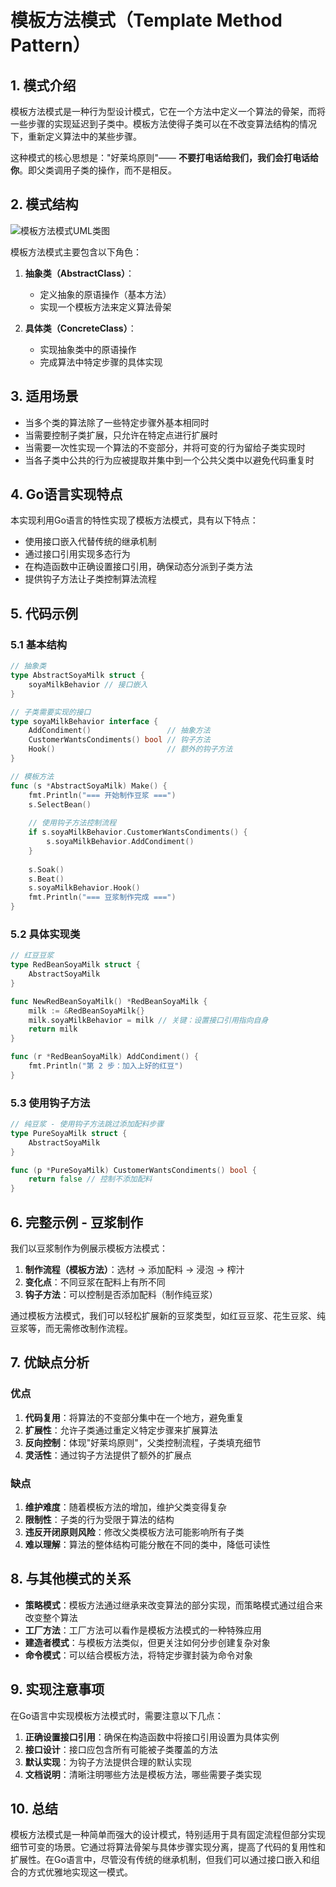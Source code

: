 # 模板方法模式（Template Method Pattern）

## 1. 模式介绍

模板方法模式是一种行为型设计模式，它在一个方法中定义一个算法的骨架，而将一些步骤的实现延迟到子类中。模板方法使得子类可以在不改变算法结构的情况下，重新定义算法中的某些步骤。

这种模式的核心思想是："好莱坞原则"—— **不要打电话给我们，我们会打电话给你**。即父类调用子类的操作，而不是相反。

## 2. 模式结构

![模板方法模式UML类图](https://refactoringguru.cn/images/patterns/diagrams/template-method/structure-indexed.png)

模板方法模式主要包含以下角色：

1. **抽象类（AbstractClass）**：
   - 定义抽象的原语操作（基本方法）
   - 实现一个模板方法来定义算法骨架

2. **具体类（ConcreteClass）**：
   - 实现抽象类中的原语操作
   - 完成算法中特定步骤的具体实现

## 3. 适用场景

- 当多个类的算法除了一些特定步骤外基本相同时
- 当需要控制子类扩展，只允许在特定点进行扩展时
- 当需要一次性实现一个算法的不变部分，并将可变的行为留给子类实现时
- 当各子类中公共的行为应被提取并集中到一个公共父类中以避免代码重复时

## 4. Go语言实现特点

本实现利用Go语言的特性实现了模板方法模式，具有以下特点：

- 使用接口嵌入代替传统的继承机制
- 通过接口引用实现多态行为
- 在构造函数中正确设置接口引用，确保动态分派到子类方法
- 提供钩子方法让子类控制算法流程

## 5. 代码示例

### 5.1 基本结构

```go
// 抽象类
type AbstractSoyaMilk struct {
    soyaMilkBehavior // 接口嵌入
}

// 子类需要实现的接口
type soyaMilkBehavior interface {
    AddCondiment()                 // 抽象方法
    CustomerWantsCondiments() bool // 钩子方法
    Hook()                         // 额外的钩子方法
}

// 模板方法
func (s *AbstractSoyaMilk) Make() {
    fmt.Println("=== 开始制作豆浆 ===")
    s.SelectBean()
    
    // 使用钩子方法控制流程
    if s.soyaMilkBehavior.CustomerWantsCondiments() {
        s.soyaMilkBehavior.AddCondiment()
    }
    
    s.Soak()
    s.Beat()
    s.soyaMilkBehavior.Hook() 
    fmt.Println("=== 豆浆制作完成 ===")
}
```

### 5.2 具体实现类

```go
// 红豆豆浆
type RedBeanSoyaMilk struct {
    AbstractSoyaMilk
}

func NewRedBeanSoyaMilk() *RedBeanSoyaMilk {
    milk := &RedBeanSoyaMilk{}
    milk.soyaMilkBehavior = milk // 关键：设置接口引用指向自身
    return milk
}

func (r *RedBeanSoyaMilk) AddCondiment() {
    fmt.Println("第 2 步：加入上好的红豆")
}
```

### 5.3 使用钩子方法

```go
// 纯豆浆 - 使用钩子方法跳过添加配料步骤
type PureSoyaMilk struct {
    AbstractSoyaMilk
}

func (p *PureSoyaMilk) CustomerWantsCondiments() bool {
    return false // 控制不添加配料
}
```

## 6. 完整示例 - 豆浆制作

我们以豆浆制作为例展示模板方法模式：

1. **制作流程（模板方法）**：选材 → 添加配料 → 浸泡 → 榨汁
2. **变化点**：不同豆浆在配料上有所不同
3. **钩子方法**：可以控制是否添加配料（制作纯豆浆）

通过模板方法模式，我们可以轻松扩展新的豆浆类型，如红豆豆浆、花生豆浆、纯豆浆等，而无需修改制作流程。

## 7. 优缺点分析

### 优点

1. **代码复用**：将算法的不变部分集中在一个地方，避免重复
2. **扩展性**：允许子类通过重定义特定步骤来扩展算法
3. **反向控制**：体现"好莱坞原则"，父类控制流程，子类填充细节
4. **灵活性**：通过钩子方法提供了额外的扩展点

### 缺点

1. **维护难度**：随着模板方法的增加，维护父类变得复杂
2. **限制性**：子类的行为受限于算法的结构
3. **违反开闭原则风险**：修改父类模板方法可能影响所有子类
4. **难以理解**：算法的整体结构可能分散在不同的类中，降低可读性

## 8. 与其他模式的关系

- **策略模式**：模板方法通过继承来改变算法的部分实现，而策略模式通过组合来改变整个算法
- **工厂方法**：工厂方法可以看作是模板方法模式的一种特殊应用
- **建造者模式**：与模板方法类似，但更关注如何分步创建复杂对象
- **命令模式**：可以结合模板方法，将特定步骤封装为命令对象

## 9. 实现注意事项

在Go语言中实现模板方法模式时，需要注意以下几点：

1. **正确设置接口引用**：确保在构造函数中将接口引用设置为具体实例
2. **接口设计**：接口应包含所有可能被子类覆盖的方法
3. **默认实现**：为钩子方法提供合理的默认实现
4. **文档说明**：清晰注明哪些方法是模板方法，哪些需要子类实现

## 10. 总结

模板方法模式是一种简单而强大的设计模式，特别适用于具有固定流程但部分实现细节可变的场景。它通过将算法骨架与具体步骤实现分离，提高了代码的复用性和扩展性。在Go语言中，尽管没有传统的继承机制，但我们可以通过接口嵌入和组合的方式优雅地实现这一模式。